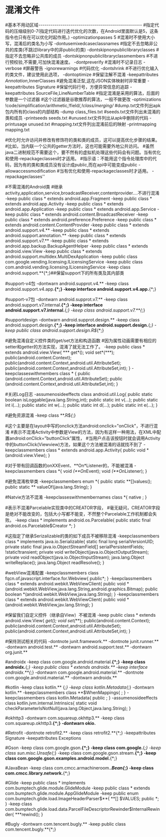 # 混淆文件

#基本不用动区域----------------------------------------------------
 #指定代码的压缩级别0-7(指定代码进行迭代优化的次数，在Android里面默认是5，这条指令也只有在可以优化时起作用。)
 -optimizationpasses 5
 #混淆时不使用大小写，混淆后的类名为小写
 -dontusemixedcaseclassnames
 #指定不去忽略非公共的库类(不跳过library中的非public的类)
 -dontskipnonpubliclibraryclasses
 #指定不去忽略非公共库的成员
 -dontskipnonpubliclibraryclassmembers
 #不进行预校验,不需要,可加快混淆速度。
 -dontpreverify
 #混淆时不记录日志
 -verbose
 #屏蔽警告
 -ignorewarnings
 #代码优化
 -dontshrink
 #不进行优化输入的类文件，建议使用此选项，
 -dontoptimize
 #保留注解不混淆
 -keepattributes *Annotation*,InnerClasses
 #避免混淆泛型,这在JSON实体映射时非常重要
 -keepattributes Signature
 #保留代码行号，方便异常信息的追踪
 -keepattributes SourceFile,LineNumberTable
 #指定混淆是采用的算法，后面的参数是一个过滤器
 #这个过滤器是谷歌推荐的算法，一般不做更改
 -optimizations !code/simplification/arithmetic,!field/*,!class/merging/*
 #dump.txt文件列出apk包内所有的class的内部结构
 -dump class_files.txt
 #seeds.txt文件列出未混淆的类和成员
 -printseeds seeds.txt
 #unused.txt文件列出从apk中删除的代码
 -printusage unused.txt
 #mapping.txt文件列出混淆前后的映射
 -printmapping mapping.txt

 #优化时允许访问并修改有修饰符的类和类的成员，这可以提高优化步骤的结果。
 #比如，当内联一个公共的getter方法时，这也可能需要外地公共访问。
 #虽然java二进制规范不需要这个，要不然有的虚拟机处理这些代码会有问题。当有优化和使用-repackageclasses时才适用。
 #指示语：不能用这个指令处理库中的代码，因为有的类和类成员没有设计成public,而在api中可能变成public
 -allowaccessmodification
 #当有优化和使用-repackageclasses时才适用。
 -repackageclasses''


 #不需混淆的Android类
 #继承activity,application,service,broadcastReceiver,contentprovider....不进行混淆
 -keep public class * extends android.app.Fragment
 -keep public class * extends android.app.Activity
 -keep public class * extends android.app.Application
 -keep public class * extends android.app.Service
 -keep public class * extends android.content.BroadcastReceiver
 -keep public class * extends android.preference.Preference
 -keep public class * extends android.content.ContentProvider
 -keep public class * extends android.support.v4.**
 -keep public class * extends android.support.annotation.**
 -keep public class * extends android.support.v7.**
 -keep public class * extends android.app.backup.BackupAgentHelper
 -keep public class * extends android.view.View
 -keep public class * extends android.support.multidex.MultiDexApplication
 -keep public class com.google.vending.licensing.ILicensingService
 -keep public class com.android.vending.licensing.ILicensingService
 -keep class android.support.**{*;}##保留support下的所有类及其内部类


 #support-v4包
 -dontwarn android.supprot.v4.**
 -keep class android.support.v4.app.**{*;}
 -keep interface android.support.v4.app.**{*;}


 #support-v7包
 -dontwarn android.supprot.v7.**
 -keep class android.support.v7.internal.**{*;}
 -keep interface android.support.v7.internal.**{*;}
 -keep class android.support.v7.**{*;}


 #supportdesign
 -dontwarn android.supprot.design.**
 -keep class android.support.design.**{*;}
 -keep interface android.support.design.**{*;}
 -keep public class android.support.design.R$*{*;}

 #避免混淆自定义控件类的get/set方法和构造函数
 #因为属性动画需要有相应的setter和getter的方法实现，混淆了就无法工作了。
 -keep public class * extends android.view.View{
 *** get*();
 void set*(***);
    public<init>(android.content.Context);
    public<init>(android.content.Context,android.util.AttributeSet);
    public<init>(android.content.Context,android.util.AttributeSet,int);
 }
 -keepclasseswithmembers class * {
    public <init>(android.content.Context,android.util.AttributeSet);
    public <init>(android.content.Context,android.util.AttributeSet,int);
 }


 #关闭Log日志
 -assumenosideeffects class android.util.Log{
 public static boolean isLoggable(java.lang.String,int);
 public static int v(...);
 public static int i(...);
 public static int w(...);
 public static int d(...);
 public static int e(...);
 }

 #避免资源混淆
 -keep class **.R$*{*;}


 #这个主要是在layout中写的onclick方法android:onclick="onClick"，不进行混淆
 #表示不混淆Activity中参数是View的方法，因为有这样一种用法，在XML中配置android:onClick=”buttonClick”属性，
 #当用户点击该按钮时就会调用Activity中的buttonClick(Viewview)方法，如果这个方法被混淆的话就找不到了
 -keepclassmembers class * extends android.app.Activity{
    public void * (android.view.View);
 }


 #对于带有回调函数的onXXEvent、**On*Listener的，不能被混淆
 -keepclassmembers class *{
    void *(**On*Event);
    void *(**On*Listener);
 }


 #避免混淆枚举类
 -keepclassmembers enum *{
 public static **[]values();
 public static ** valueOf(java.lang.String);
 }


 #Natvie方法不混淆
 -keepclasseswithmembernames class *{
    native <methods>;
 }


 #表示不混淆Parcelable实现类中的CREATOR字段，
 #毫无疑问，CREATOR字段是绝对不能改变的，包括大小写都不能变，不然整个Parcelable工作机制都会失败。
 -keep class * implements android.os.Parcelable{
 public static final android.os.Parcelable$Creator *;
 }


 #这指定了继承Serizalizable的类的如下成员不被移除混淆
 -keepclassmembers class * implements java.io.Serializable{
     static final long serialVersionUID;
     private static final java.io.ObjectStreamField[] serialPersistentFields;
     !static!transient<fields>;
     private void writeObject(java.io.ObjectOutputStream);
     private void readObject(java.io.ObjectInputStream);
     java.lang.Object writeReplace();
     java.lang.Object readResolve();
 }


 #webView混淆配置
 -keepclassmembers class fqcn.of.javascript.interface.for.Webview{
 public*;
 }
 -keepclassmembers class * extends android.webkit.WebViewClient{
 public void *(android.webkit.WebView,java.lang.String,android.graphics.Bitmap);
 public boolean *(android.webkit.WebView,java.lang.String);
 }
 -keepclassmembers class * extends android.webkit.WebViewClient{
    public void * (android.webkit.WebView,jav.lang.String);
 }


 #保留我们自定义控件（继承自View）不被混淆
 -keep public class * extends android.view.View{
 ***get*();
 void set*(***);
 public<init>(android.content.Context);
 public<init>(android.content.Context,android.util.AttributeSet);
 public<init>(android.content.Context,android.util.AttributeSet,int);
 }


 #保持测试相关的代码
 -dontnote junit.framework.**
 -dontnote junit.runner.**
 -dontwarn android.test.**
 -dontwarn android.support.test.**
 -dontwarn org.junit.**


 #androidx
 -keep class com.google.android.material.**{*;}
 -keep class androidx.**{*;}
 -keep public class * extends androidx.**
 -keep interface androidx.**{*;}
 -dontwarn com.google.android.material.**
 -dontnote com.google.android.material.**
 -dontwarn androidx.**


 #kotlin
 -keep class kotlin.** {*;}
 -keep class kotlin.Metadata{*;}
 -dontwarn kotlin.**
 -keepclassmembers class **$WhenMappings{
 <fields>;
 }
 -keepclassmembers class kotlin.Metadata{
    public <methods>;
 }
 -assumenosideeffects class kotlin.jvm.internal.Intrinsics{
 static void checkParameterIsNotNull(java.lang.Object,java.lang.String);
 }


 #okhttp3
 -dontwarn com.squareup.okhttp3.**
 -keep class com.squareup.okhttp3.**{*;}
 -dontwarn okio.**


 #Retrofit
 -dontnote retrofit2.**
 -keep class retrofit2.**{*;}
 -keepattributes Signature
 -keepattributes Exceptions


 #Gson
 -keep class com.google.gson.**{*;}
 -keep class com.google.**{*;}
 -keep class sun.misc.Unsafe{*;}
 -keep class com.google.gson.stream.**{*;}
 -keep class com.google.gson.examples.android.model.**{*;}


 #JavaBean
 -keep class com.cmcc.armachineroom.**.*Bean{*;}
 -keep class com.cmcc.library.network.**{*;}

 #Glide
 -keep public class * implements com.bumptech.glide.module.GlideModule
 -keep public class * extends com.bumptech.glide.module.AppGlideModule
 -keep public enum com.bumptech.glide.load.ImageHeaderParser$**{
    **[] $VALUES;
    public *;
 }
 -keep class com.bumptech.glide.load.data.ParcelFileDescriptorRewinder$InternalRewinder{
     ***rewind();
 }

 #Bugly
 -dontwarn com.tencent.bugly.**
 -keep public class com.tencent.bugly.**{*;}
